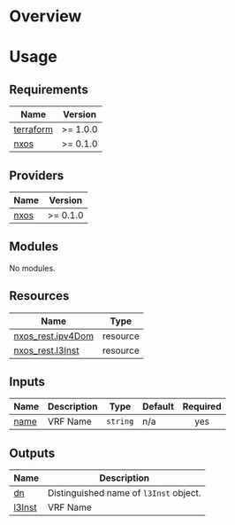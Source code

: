# Overview

# Usage

<!-- BEGINNING OF PRE-COMMIT-TERRAFORM DOCS HOOK -->
## Requirements

| Name | Version |
|------|---------|
| <a name="requirement_terraform"></a> [terraform](#requirement\_terraform) | >= 1.0.0 |
| <a name="requirement_nxos"></a> [nxos](#requirement\_nxos) | >= 0.1.0 |

## Providers

| Name | Version |
|------|---------|
| <a name="provider_nxos"></a> [nxos](#provider\_nxos) | >= 0.1.0 |

## Modules

No modules.

## Resources

| Name | Type |
|------|------|
| [nxos_rest.ipv4Dom](https://registry.terraform.io/providers/netascode/nxos/latest/docs/resources/rest) | resource |
| [nxos_rest.l3Inst](https://registry.terraform.io/providers/netascode/nxos/latest/docs/resources/rest) | resource |

## Inputs

| Name | Description | Type | Default | Required |
|------|-------------|------|---------|:--------:|
| <a name="input_name"></a> [name](#input\_name) | VRF Name | `string` | n/a | yes |

## Outputs

| Name | Description |
|------|-------------|
| <a name="output_dn"></a> [dn](#output\_dn) | Distinguished name of `l3Inst` object. |
| <a name="output_l3Inst"></a> [l3Inst](#output\_l3Inst) | VRF Name |
<!-- END OF PRE-COMMIT-TERRAFORM DOCS HOOK -->